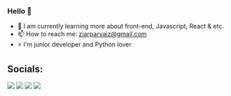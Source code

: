### Hello 👋

- 🌱 I am currently learning more about front-end, Javascript, React & etc.
- 📫 How to reach me: ziarparvaiz@gmail.com
- ⚡ I'm junior developer and Python lover


## Socials:

<div> 
<a href="https://www.instagram.com/ziar__parvaiz" target="_blank"><img src="https://img.shields.io/badge/-Instagram-2b3c42?style=for-the-badge&logo=instagram&logoColor=white" target="_blank"></a>
<a href="https://twitter.com/Ziar__parvaiz" target="_blank"><img src="https://img.shields.io/badge/-Twitter-2b3c42?style=for-the-badge&logo=twitter&logoColor=white" target="_blank"></a>
<a href="https://www.linkedin.com/in/ziarparvaiz" target="_blank"><img src="https://img.shields.io/badge/-linkedin-2b3c42?style=for-the-badge&logo=linkedin&logoColor=white" target="_blank"></a>
<a href = "mailto:ziarparvaiz@gmail.com"><img src="https://img.shields.io/badge/-Gmail-2b3c42?style=for-the-badge&logo=gmail&logoColor=white" target="_blank"></a>
</div>

